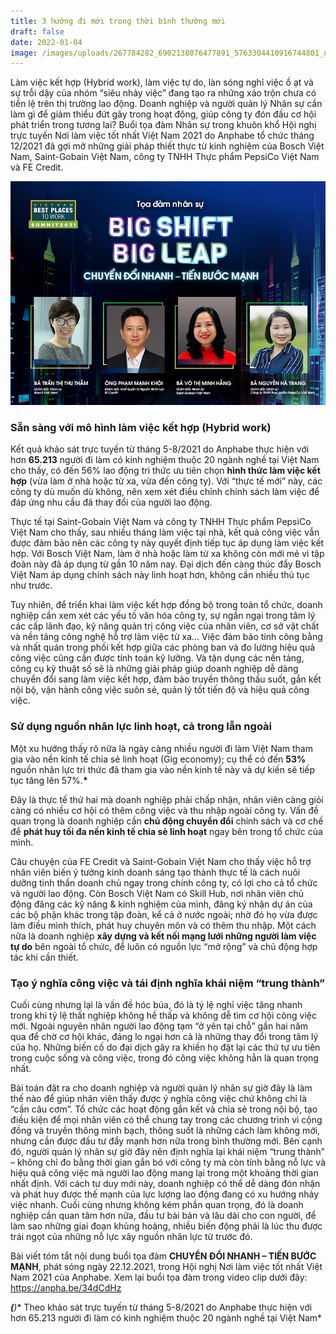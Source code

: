 ```yaml
---
title: 3 hướng đi mới trong thời bình thường mới
draft: false
date: 2022-01-04
image: /images/uploads/267784282_6902138076477891_5763304410916744801_n.jpg
---
```

Làm việc kết hợp (Hybrid work), làm việc tự do, làn sóng nghỉ việc ồ ạt và sự trỗi dậy của nhóm “siêu nhảy việc” đang tạo ra những xáo trộn chưa có tiền lệ trên thị trường lao động. Doanh nghiệp và người quản lý Nhân sự cần làm gì để giảm thiểu đứt gãy trong hoạt động, giúp công ty đón đầu cơ hội phát triển trong tương lai?
Buổi tọa đàm Nhân sự trong khuôn khổ Hội nghị trực tuyến Nơi làm việc tốt nhất Việt Nam 2021 do Anphabe tổ chức tháng 12/2021 đã gợi mở những giải pháp thiết thực từ kinh nghiệm của Bosch Việt Nam, Saint-Gobain Việt Nam, công ty TNHH Thực phẩm PepsiCo Việt Nam và FE Credit.

![HR Panel ](/images/uploads/267784282_6902138076477891_5763304410916744801_n.jpg)

### **Sẵn sàng với mô hình làm việc kết hợp (Hybrid work)**

Kết quả khảo sát trực tuyến từ tháng 5-8/2021 do Anphabe thực hiện với hơn **65.213** người đi làm có kinh nghiệm thuộc 20 ngành nghề tại Việt Nam cho thấy, có đến 56% lao động tri thức ưu tiên chọn **hình thức làm việc kết hợp** (vừa làm ở nhà hoặc từ xa, vừa đến công ty). Với “thực tế mới” này, các công ty dù muốn dù không, nên xem xét điều chỉnh chính sách làm việc để đáp ứng nhu cầu đã thay đổi của người lao động.

Thực tế tại Saint-Gobain Việt Nam và công ty TNHH Thực phẩm PepsiCo Việt Nam cho thấy, sau nhiều tháng làm việc tại nhà, kết quả công việc vẫn được đảm bảo nên các công ty này quyết định tiếp tục áp dụng làm việc kết hợp. Với Bosch Việt Nam, làm ở nhà hoặc làm từ xa không còn mới mẻ vì tập đoàn này đã áp dụng từ gần 10 năm nay. Đại dịch đến càng thúc đẩy Bosch Việt Nam áp dụng chính sách này linh hoạt hơn, không cần nhiều thủ tục như trước. 

Tuy nhiên, để triển khai làm việc kết hợp đồng bộ trong toàn tổ chức, doanh nghiệp cần xem xét các yếu tố văn hóa công ty, sự ngần ngại trong tâm lý các cấp lãnh đạo, kỹ năng quản trị công việc của nhân viên, cơ sở vật chất và nền tảng công nghệ hỗ trợ làm việc từ xa... Việc đảm bảo tính công bằng và nhất quán trong phối kết hợp giữa các phòng ban và đo lường hiệu quả công việc cũng cần được tính toán kỹ lưỡng. Và tận dụng các nền tảng, công cụ kỹ thuật số sẽ là những giải pháp giúp doanh nghiệp dễ dàng chuyển đổi sang làm việc kết hợp, đảm bảo truyền thông thấu suốt, gắn kết nội bộ, vận hành công việc suôn sẻ, quản lý tốt tiến độ và hiệu quả công việc.

### **Sử dụng nguồn nhân lực linh hoạt, cả trong lẫn ngoài**

Một xu hướng thấy rõ nữa là ngày càng nhiều người đi làm Việt Nam tham gia vào nền kinh tế chia sẻ linh hoạt (Gig economy); cụ thể có đến **53%** nguồn nhân lực tri thức đã tham gia vào nền kinh tế này và dự kiến sẽ tiếp tục tăng lên 57%.**\*** 

Đây là thực tế thứ hai mà doanh nghiệp phải chấp nhận, nhân viên càng giỏi càng có nhiều cơ hội có thêm công việc và thu nhập ngoài công ty. Vấn đề quan trọng là doanh nghiệp cần **chủ động chuyển đổi** chính sách và cơ chế để **phát huy tối đa nền kinh tế chia sẻ linh hoạt** ngay bên trong tổ chức của mình. 

Câu chuyện của FE Credit và Saint-Gobain Việt Nam cho thấy việc hỗ trợ nhân viên biến ý tưởng kinh doanh sáng tạo thành thực tế là cách nuôi dưỡng tinh thần doanh chủ ngay trong chính công ty, có lợi cho cả tổ chức và người lao động. Còn Bosch Việt Nam có Skill Hub, nơi nhân viên chủ động đăng các kỹ năng & kinh nghiệm của mình, đăng ký nhận dự án của các bộ phận khác trong tập đoàn, kể cả ở nước ngoài; nhờ đó họ vừa được làm điều mình thích, phát huy chuyên môn và có thêm thu nhập. Một cách nữa là doanh nghiệp **xây dựng và kết nối mạng lưới những người làm việc tự do** bên ngoài tổ chức, để luôn có nguồn lực “mở rộng” và chủ động hợp tác khi cần thiết.

### **Tạo ý nghĩa công việc và tái định nghĩa khái niệm “trung thành”**

Cuối cùng nhưng lại là vấn đề hóc búa, đó là tỷ lệ nghỉ việc tăng nhanh trong khi tỷ lệ thất nghiệp không hề thấp và không dễ tìm cơ hội công việc mới. Ngoài nguyên nhân người lao động tạm “ở yên tại chỗ” gần hai năm qua để chờ cơ hội khác, đáng lo ngại hơn cả là những thay đổi trong tâm lý của họ. Những biến cố do đại dịch gây ra khiến họ đặt lại các thứ tự ưu tiên trong cuộc sống và công việc, trong đó công việc không hẳn là quan trọng nhất. 

Bài toán đặt ra cho doanh nghiệp và người quản lý nhân sự giờ đây là làm thế nào để giúp nhân viên thấy được ý nghĩa công việc chứ không chỉ là “cần câu cơm”. Tổ chức các hoạt động gắn kết và chia sẻ trong nội bộ, tạo điều kiện để mọi nhân viên có thể chung tay trong các chương trình vì cộng đồng và truyền thông minh bạch, thông suốt là những cách làm không mới, nhưng cần được đầu tư đẩy mạnh hơn nữa trong bình thường mới. 
Bên cạnh đó, người quản lý nhân sự giờ đây nên định nghĩa lại khái niệm “trung thành” – không chỉ đo bằng thời gian gắn bó với công ty mà còn tính bằng nỗ lực và hiệu quả công việc mà người lao động mang lại trong một khoảng thời gian nhất định. Với cách tư duy mới này, doanh nghiệp có thể dễ dàng đón nhận và phát huy được thế mạnh của lực lượng lao động đang có xu hướng nhảy việc nhanh. Cuối cùng nhưng không kém phần quan trọng, đó là doanh nghiệp cần quan tâm hơn nữa, đầu tư bài bản và lâu dài cho con người, để làm sao những giai đoạn khủng hoảng, nhiều biến động phải là lúc thu được trái ngọt của những nỗ lực xây nguồn nhân lực từ trước đó. 

Bài viết tóm tắt nội dung buổi tọa đàm **CHUYỂN ĐỔI NHANH – TIẾN BƯỚC MẠNH**, phát sóng ngày 22.12.2021, trong Hội nghị Nơi làm việc tốt nhất Việt Nam 2021 của Anphabe. Xem lại buổi tọa đàm trong video clip dưới đây: https://anpha.be/34dCdHz 

***(**)** Theo khảo sát trực tuyến từ tháng 5-8/2021 do Anphabe thực hiện với hơn 65.213 người đi làm có kinh nghiệm thuộc 20 ngành nghề tại Việt Nam*